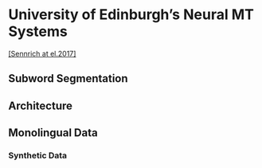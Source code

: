 # University of Edinburgh’s Neural MT Systems

[[Sennrich at el.2017]](https://arxiv.org/pdf/1708.00726.pdf)

## Subword Segmentation

## Architecture

## Monolingual Data

### Synthetic Data